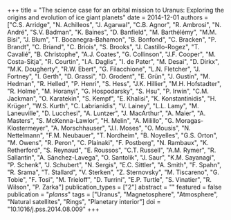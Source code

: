 +++
title = "The science case for an orbital mission to Uranus: Exploring the origins and evolution of ice giant planets"
date = 2014-12-01
authors = ["C.S. Arridge", "N. Achilleos", "J. Agarwal", "C.B. Agnor", "R. Ambrosi", "N. André", "S.V. Badman", "K. Baines", "D. Banfield", "M. Barthélémy", "M.M. Bisi", "J. Blum", "T. Bocanegra-Bahamon", "B. Bonfond", "C. Bracken", "P. Brandt", "C. Briand", "C. Briois", "S. Brooks", "J. Castillo-Rogez", "T. Cavalié", "B. Christophe", "A.J. Coates", "G. Collinson", "J.F. Cooper", "M. Costa-Sitja", "R. Courtin", "I.A. Daglis", "I. de Pater", "M. Desai", "D. Dirkx", "M.K. Dougherty", "R.W. Ebert", "G. Filacchione", "L.N. Fletcher", "J. Fortney", "I. Gerth", "D. Grassi", "D. Grodent", "E. Grün", "J. Gustin", "M. Hedman", "R. Helled", "P. Henri", "S. Hess", "J.K. Hillier", "M.H. Hofstadter", "R. Holme", "M. Horanyi", "G. Hospodarsky", "S. Hsu", "P. Irwin", "C.M. Jackman", "O. Karatekin", "S. Kempf", "E. Khalisi", "K. Konstantinidis", "H. Krüger", "W.S. Kurth", "C. Labrianidis", "V. Lainey", "L.L. Lamy", "M. Laneuville", "D. Lucchesi", "A. Luntzer", "J. MacArthur", "A. Maier", "A. Masters", "S. McKenna-Lawlor", "H. Melin", "A. Milillo", "G. Moragas-Klostermeyer", "A. Morschhauser", "J.I. Moses", "O. Mousis", "N. Nettelmann", "F.M. Neubauer", "T. Nordheim", "B. Noyelles", "G.S. Orton", "M. Owens", "R. Peron", "C. Plainaki", "F. Postberg", "N. Rambaux", "K. Retherford", "S. Reynaud", "E. Roussos", "C.T. Russell", "A.M. Rymer", "R. Sallantin", "A. Sánchez-Lavega", "O. Santolik", "J. Saur", "K.M. Sayanagi", "P. Schenk", "J. Schubert", "N. Sergis", "E.C. Sittler", "A. Smith", "F. Spahn", "R. Srama", "T. Stallard", "V. Sterken", "Z. Sternovsky", "M. Tiscareno", "G. Tobie", "F. Tosi", "M. Trieloff", "D. Turrini", "E.P. Turtle", "S. Vinatier", "R. Wilson", "P. Zarka"]
publication_types = ["2"]
abstract = ""
featured = false
publication = "*planss*"
tags = ["Uranus", "Magnetosphere", "Atmosphere", "Natural satellites", "Rings", "Planetary interior"]
doi = "10.1016/j.pss.2014.08.009"
+++

